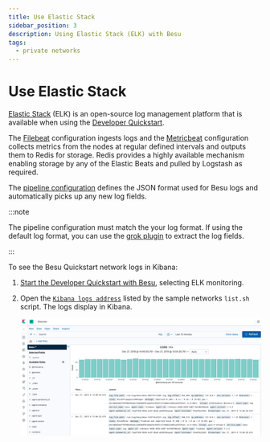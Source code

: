 ```yaml
---
title: Use Elastic Stack
sidebar_position: 3
description: Using Elastic Stack (ELK) with Besu
tags:
  - private networks
---
```


# Use Elastic Stack

[Elastic Stack] (ELK) is an open-source log management platform that is available when using the [Developer Quickstart](../../tutorials/quickstart.md).

The [Filebeat] configuration ingests logs and the [Metricbeat] configuration collects metrics from the nodes at regular defined intervals and outputs them to Redis for storage. Redis provides a highly available mechanism enabling storage by any of the Elastic Beats and pulled by Logstash as required.

The [pipeline configuration] defines the JSON format used for Besu logs and automatically picks up any new log fields.

:::note

The pipeline configuration must match the your log format. If using the default log format, you can use the [grok plugin](https://www.elastic.co/guide/en/logstash/current/plugins-filters-grok.html) to extract the log fields.

:::

To see the Besu Quickstart network logs in Kibana:

1. [Start the Developer Quickstart with Besu](../../tutorials/quickstart.md), selecting ELK monitoring.
1. Open the [`Kibana logs address`](http://localhost:5601/app/kibana#/discover) listed by the sample networks `list.sh` script. The logs display in Kibana.

   ![Kibana](../../../assets/images/KibanaQuickstart.png)

<!-- Links -->

[Filebeat]: https://github.com/ConsenSys/quorum-dev-quickstart/blob/b72a0f64d685c851bf8be399a8e33bbdf0e09982/files/common/filebeat/filebeat.yml
[Metricbeat]: https://github.com/ConsenSys/quorum-dev-quickstart/blob/b72a0f64d685c851bf8be399a8e33bbdf0e09982/files/common/metricbeat/metricbeat.yml
[pipeline configuration]: https://github.com/ConsenSys/quorum-dev-quickstart/blob/b72a0f64d685c851bf8be399a8e33bbdf0e09982/files/common/logstash/pipeline/20_besu.conf
[Elastic Stack]: https://www.elastic.co/what-is/elk-stack
